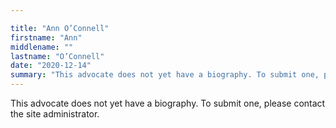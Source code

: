 ```yaml
---

title: "Ann O’Connell"
firstname: "Ann"
middlename: ""
lastname: "O’Connell"
date: "2020-12-14"
summary: "This advocate does not yet have a biography. To submit one, please contact the site administrator."
---
```

This advocate does not yet have a biography. To submit one, please contact the site administrator.

